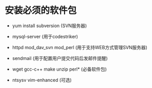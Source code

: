 # 安装必须的软件包

- yum install subversion (SVN服务器)

- mysql-server (用于codestriker)

- httpd mod_dav_svn mod_perl (用于支持WEB方式管理SVN服务器)

- sendmail (用于配置用户提交代码后发邮件提醒)

- wget gcc-c++ make unzip perl* (必备软件包)

- ntsysv vim-enhanced (可选)